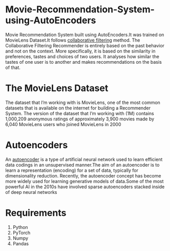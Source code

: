 # Movie-Recommendation-System-using-AutoEncoders
Movie Recommendation System built using AutoEncoders.It was trained on MovieLens Dataset.It follows [collaborative filtering](https://en.wikipedia.org/wiki/Collaborative_filtering) method.
The Collaborative Filtering Recommender is entirely based on the past behavior and not on the context. More specifically, it is based on the similarity in preferences, tastes and choices of two users. It analyses how similar the tastes of one user is to another and makes recommendations on the basis of that.

# The MovieLens Dataset
The dataset that I’m working with is MovieLens, one of the most common datasets that is available on the internet for building a Recommender System. The version of the dataset that I’m working with (1M) contains 1,000,209 anonymous ratings of approximately 3,900 movies made by 6,040 MovieLens users who joined MovieLens in 2000

# Autoencoders
An [autoencoder](https://en.wikipedia.org/wiki/Autoencoder) is a type of artificial neural network used to learn efficient data codings in an unsupervised manner.The aim of an autoencoder is to learn a representation (encoding) for a set of data, typically for dimensionality reduction. Recently, the autoencoder concept has become more widely used for learning generative models of data.Some of the most powerful AI in the 2010s have involved sparse autoencoders stacked inside of deep neural networks

# Requirements
1. Python
2. PyTorch
3. Numpy
4. Pandas

